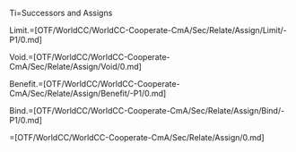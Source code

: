 Ti=Successors and Assigns

Limit.=[OTF/WorldCC/WorldCC-Cooperate-CmA/Sec/Relate/Assign/Limit/-P1/0.md]

Void.=[OTF/WorldCC/WorldCC-Cooperate-CmA/Sec/Relate/Assign/Void/0.md]

Benefit.=[OTF/WorldCC/WorldCC-Cooperate-CmA/Sec/Relate/Assign/Benefit/-P1/0.md]

Bind.=[OTF/WorldCC/WorldCC-Cooperate-CmA/Sec/Relate/Assign/Bind/-P1/0.md]

=[OTF/WorldCC/WorldCC-Cooperate-CmA/Sec/Relate/Assign/0.md]
